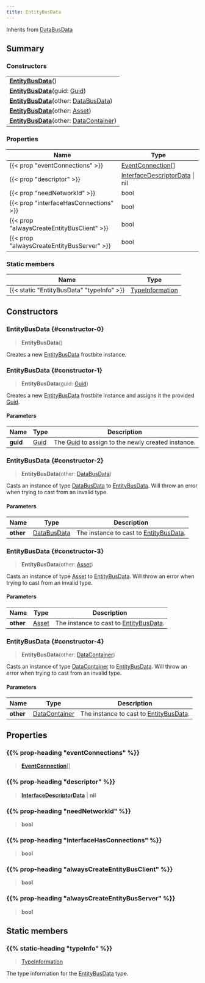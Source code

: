 ```yaml
---
title: EntityBusData
---
```


Inherits from 
[DataBusData](/vext/ref/fb/databusdata)

## Summary
### Constructors
| |
| ----------- |
| **[EntityBusData](#constructor-0)**() |
| **[EntityBusData](#constructor-1)**(guid: [Guid](/vext/ref/shared/class/guid)) |
| **[EntityBusData](#constructor-2)**(other: [DataBusData](/vext/ref/fb/databusdata)) |
| **[EntityBusData](#constructor-3)**(other: [Asset](/vext/ref/fb/asset)) |
| **[EntityBusData](#constructor-4)**(other: [DataContainer](/vext/ref/shared/class/datacontainer)) |

### Properties
| Name | Type |
| ---- | ---- |
| {{< prop "eventConnections" >}} | [EventConnection](/vext/ref/fb/eventconnection)[] |
| {{< prop "descriptor" >}} | [InterfaceDescriptorData](/vext/ref/fb/interfacedescriptordata) \| nil |
| {{< prop "needNetworkId" >}} | bool |
| {{< prop "interfaceHasConnections" >}} | bool |
| {{< prop "alwaysCreateEntityBusClient" >}} | bool |
| {{< prop "alwaysCreateEntityBusServer" >}} | bool |

### Static members
| Name | Type |
| ---- | ---- |
| {{< static "EntityBusData" "typeInfo" >}} | [TypeInformation](/vext/ref/shared/class/typeinformation) |

## Constructors
### EntityBusData {#constructor-0}
> **EntityBusData**()

Creates a new [EntityBusData](/vext/ref/fb/entitybusdata) frostbite instance.

### EntityBusData {#constructor-1}
> **EntityBusData**(guid: [Guid](/vext/ref/shared/class/guid))

Creates a new [EntityBusData](/vext/ref/fb/entitybusdata) frostbite instance and assigns it the provided [Guid](/vext/ref/shared/class/guid).

#### Parameters
| Name | Type | Description |
| ---- | ---- | ----------- |
| **guid** | [Guid](/vext/ref/shared/class/guid) | The [Guid](/vext/ref/shared/class/guid) to assign to the newly created instance. |

### EntityBusData {#constructor-2}
> **EntityBusData**(other: [DataBusData](/vext/ref/fb/databusdata))

Casts an instance of type [DataBusData](/vext/ref/fb/databusdata) to [EntityBusData](/vext/ref/fb/entitybusdata). Will throw an error when trying to cast from an invalid type.

#### Parameters
| Name | Type | Description |
| ---- | ---- | ----------- |
| **other** | [DataBusData](/vext/ref/fb/databusdata) | The instance to cast to [EntityBusData](/vext/ref/fb/entitybusdata). |

### EntityBusData {#constructor-3}
> **EntityBusData**(other: [Asset](/vext/ref/fb/asset))

Casts an instance of type [Asset](/vext/ref/fb/asset) to [EntityBusData](/vext/ref/fb/entitybusdata). Will throw an error when trying to cast from an invalid type.

#### Parameters
| Name | Type | Description |
| ---- | ---- | ----------- |
| **other** | [Asset](/vext/ref/fb/asset) | The instance to cast to [EntityBusData](/vext/ref/fb/entitybusdata). |

### EntityBusData {#constructor-4}
> **EntityBusData**(other: [DataContainer](/vext/ref/shared/class/datacontainer))

Casts an instance of type [DataContainer](/vext/ref/shared/class/datacontainer) to [EntityBusData](/vext/ref/fb/entitybusdata). Will throw an error when trying to cast from an invalid type.

#### Parameters
| Name | Type | Description |
| ---- | ---- | ----------- |
| **other** | [DataContainer](/vext/ref/shared/class/datacontainer) | The instance to cast to [EntityBusData](/vext/ref/fb/entitybusdata). |

## Properties
### {{% prop-heading "eventConnections" %}}
> **[EventConnection](/vext/ref/fb/eventconnection)**[]

### {{% prop-heading "descriptor" %}}
> **[InterfaceDescriptorData](/vext/ref/fb/interfacedescriptordata)** | **nil**

### {{% prop-heading "needNetworkId" %}}
> **bool**

### {{% prop-heading "interfaceHasConnections" %}}
> **bool**

### {{% prop-heading "alwaysCreateEntityBusClient" %}}
> **bool**

### {{% prop-heading "alwaysCreateEntityBusServer" %}}
> **bool**

## Static members
### {{% static-heading "typeInfo" %}}
> [TypeInformation](/vext/ref/shared/class/typeinformation)

The type information for the [EntityBusData](/vext/ref/fb/entitybusdata) type.

